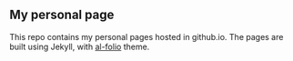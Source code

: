 ## My personal page
This repo contains my personal pages hosted in github.io. The pages are built using Jekyll, with [al-folio](https://github.com/alshedivat/al-folio) theme.